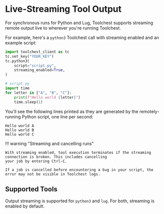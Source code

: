 # Live-Streaming Tool Output

For synchronous runs for Python and Lug, Toolchest supports streaming remote output live to wherever you're running 
Toolchest.


For example, here's a `python3` Toolchest call with streaming enabled and an example script:
```python
import toolchest_client as tc
tc.set_key("YOUR_KEY")
tc.python3(
    script="script.py",
    streaming_enabled=True,
)
```

```python
# script.py
import time
for letter in ["A", "B", "C"]:
    print(f"Hello world {letter}")
    time.sleep(1)
```

You'll see the following lines printed as they are generated by the remotely-running Python script, one line per second:
```text
Hello world A
Hello world B
Hello world C
```


!!! warning "Streaming and cancelling runs"
    
    With streaming enabled, tool execution terminates if the streaming connection is broken. This includes cancelling
    your job by entering Ctrl-C. 
    
    If a job is cancelled before encountering a bug in your script, the error may not be visible in Toolchest logs.

## Supported Tools
Output streaming is supported for `python3` and `lug`. For both, streaming is enabled by default.